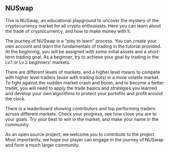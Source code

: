## NUSwap

This is NUSwap, an educational playground to uncover the mystery of the cryptocurrency market for all crypto enthusiasts. Here you can learn about the trade of cryptocurrency, and how to make money with it. 

The journey of NUSwap is a “play to learn” process. You can create your own account and learn the fundamentals of trading in the tutorial provided. At the beginning, you will be assigned with some initial assets and a short-term trading goal. As a beginner, try to achieve your goal by trading in the Lv.1 or Lv.2 beginners' markets. 

There are different levels of markets, and a higher level means to compete with higher level traders (even with trading bots) in a more volatile market. To fight against the sudden market crash and boom, and to become a better trader, you will need to apply the trade basics and strategies you learned and develop your own algorithms to protect your portofilo and profit around the clock.

There is a leaderboard showing contributors and top performing traders across different markets. Check your progress, see how close you are to your goals. Try your best to win in the market, and make your name in the community.

As an open source project, we welcome you to contribute to the project. Most importantly, we hope our player can engage in the journey of NUSwap and form a much larger community.